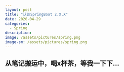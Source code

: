 ```yaml
---
layout: post
title: "认识SpringBoot 2.X.X"
date: 2020-04-29
categories:
  - Spring
description:
image: /assets/pictures/spring.png
image-sm: /assets/pictures/spring.png
---
```


## 从笔记搬运中，喝x杯茶，等我一下下...
